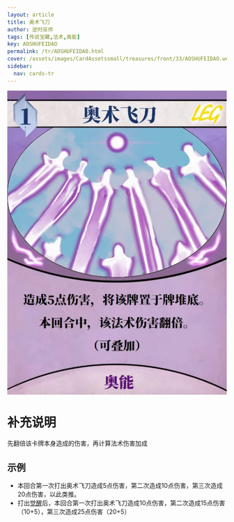 ```yaml
---
layout: article
title: 奥术飞刀
author: 逆时巫师
tags: [传说宝藏,法术,奥能]
key: AOSHUFEIDAO
permalink: /tr/AOSHUFEIDAO.html
cover: /assets/images/CardAssetssmall/treasures/front/33/AOSHUFEIDAO.webp
sidebar:
  nav: cards-tr
---
```

![](/assets/images/CardAssets/treasures/front/33/AOSHUFEIDAO.webp)

# 补充说明
先翻倍该卡牌本身造成的伤害，再计算法术伤害加成


## 示例
* 本回合第一次打出奥术飞刀造成5点伤害，第二次造成10点伤害，第三次造成20点伤害，以此类推。
* 打出[觉醒](/tr/JUEXING.html)后，本回合第一次打出奥术飞刀造成10点伤害，第二次造成15点伤害（10+5），第三次造成25点伤害（20+5）
